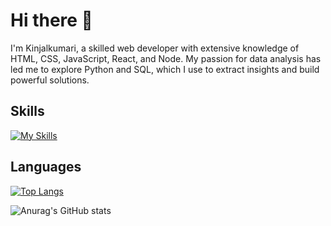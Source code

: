 # Hi there 👋

I'm Kinjalkumari, a skilled web developer with extensive knowledge of HTML, CSS, JavaScript, React, and Node. My passion for data analysis has led me to explore Python and SQL, which I use to extract insights and build powerful solutions.

## Skills

[![My Skills](https://skillicons.dev/icons?i=html,css,js,react,nodejs,py)](https://skillicons.dev)


## Languages

[![Top Langs](https://github-readme-stats.vercel.app/api/top-langs/?username=KIN156&hide_progress=true)](https://github.com/anuraghazra/github-readme-stats)

![Anurag's GitHub stats](https://github-readme-stats.vercel.app/api?username=KIN156&show_icons=true&theme=radical)
